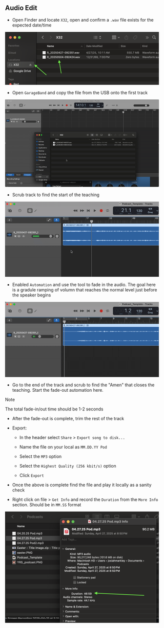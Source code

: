 ## Audio Edit

- Open Finder and locate `X32`, open and confirm a `.wav` file exists for the expected date/time

![image](pictures/gb-wav-finder.png)

- Open `GarageBand` and copy the file from the USB onto the first track

![image](pictures/gb-wav-file-import.gif)

- Scrub track to find the start of the teaching

![image](pictures/gb-trim.gif)

- Enabled `Automation` and use the tool to fade in the audio. The goal here is a gradule ramping of volumn that reaches the normal level just before the speaker begins

![image](pictures/gb-automation-fade-in.gif)

- Go to the end of the track and scrub to find the "Amen" that closes the teaching. Start the fade-out automation here. 

> [!NOTE]
> The total fade-in/out time should be 1-2 seconds

- After the fade-out is complete, trim the rest of the track

- Export:

   - In the header select `Share` > `Export song to disk...`

   - Name the file on your local as `MM.DD.YY Pod`

   - Select the `MP3` option 

   - Select the `Highest Quality (256 kbit/s)` option

   - Click `Export`



- Once the above is complete find the file and play it locally as a sanity check

- Right click on file > `Get Info` and record the `Duration` from the `More Info` section. Should be in `MM.SS` format

![image](pictures/finder-more-info.png)